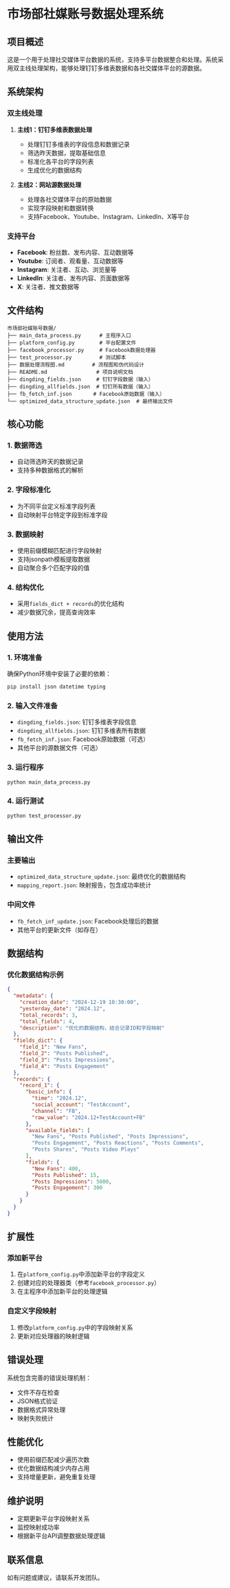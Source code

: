 # 市场部社媒账号数据处理系统

## 项目概述

这是一个用于处理社交媒体平台数据的系统，支持多平台数据整合和处理。系统采用双主线处理架构，能够处理钉钉多维表数据和各社交媒体平台的源数据。

## 系统架构

### 双主线处理
1. **主线1：钉钉多维表数据处理**
   - 处理钉钉多维表的字段信息和数据记录
   - 筛选昨天数据，提取基础信息
   - 标准化各平台的字段列表
   - 生成优化的数据结构

2. **主线2：网站源数据处理**
   - 处理各社交媒体平台的原始数据
   - 实现字段映射和数据转换
   - 支持Facebook、Youtube、Instagram、LinkedIn、X等平台

### 支持平台
- **Facebook**: 粉丝数、发布内容、互动数据等
- **Youtube**: 订阅者、观看量、互动数据等
- **Instagram**: 关注者、互动、浏览量等
- **LinkedIn**: 关注者、发布内容、页面数据等
- **X**: 关注者、推文数据等

## 文件结构

```
市场部社媒账号数据/
├── main_data_process.py      # 主程序入口
├── platform_config.py        # 平台配置文件
├── facebook_processor.py     # Facebook数据处理器
├── test_processor.py         # 测试脚本
├── 数据处理流程图.md         # 流程图和伪代码设计
├── README.md                # 项目说明文档
├── dingding_fields.json     # 钉钉字段数据（输入）
├── dingding_allfields.json  # 钉钉所有数据（输入）
├── fb_fetch_inf.json       # Facebook原始数据（输入）
└── optimized_data_structure_update.json  # 最终输出文件
```

## 核心功能

### 1. 数据筛选
- 自动筛选昨天的数据记录
- 支持多种数据格式的解析

### 2. 字段标准化
- 为不同平台定义标准字段列表
- 自动映射平台特定字段到标准字段

### 3. 数据映射
- 使用前缀模糊匹配进行字段映射
- 支持jsonpath模板提取数据
- 自动聚合多个匹配字段的值

### 4. 结构优化
- 采用`fields_dict + records`的优化结构
- 减少数据冗余，提高查询效率

## 使用方法

### 1. 环境准备
确保Python环境中安装了必要的依赖：
```bash
pip install json datetime typing
```

### 2. 输入文件准备
- `dingding_fields.json`: 钉钉多维表字段信息
- `dingding_allfields.json`: 钉钉多维表所有数据
- `fb_fetch_inf.json`: Facebook原始数据（可选）
- 其他平台的源数据文件（可选）

### 3. 运行程序
```bash
python main_data_process.py
```

### 4. 运行测试
```bash
python test_processor.py
```

## 输出文件

### 主要输出
- `optimized_data_structure_update.json`: 最终优化的数据结构
- `mapping_report.json`: 映射报告，包含成功率统计

### 中间文件
- `fb_fetch_inf_update.json`: Facebook处理后的数据
- 其他平台的更新文件（如存在）

## 数据结构

### 优化数据结构示例
```json
{
  "metadata": {
    "creation_date": "2024-12-19 10:30:00",
    "yesterday_date": "2024.12",
    "total_records": 3,
    "total_fields": 4,
    "description": "优化的数据结构，结合记录ID和字段映射"
  },
  "fields_dict": {
    "field_1": "New Fans",
    "field_2": "Posts Published",
    "field_3": "Posts Impressions",
    "field_4": "Posts Engagement"
  },
  "records": {
    "record_1": {
      "basic_info": {
        "time": "2024.12",
        "social_account": "TestAccount",
        "channel": "FB",
        "raw_value": "2024.12+TestAccount+FB"
      },
      "available_fields": [
        "New Fans", "Posts Published", "Posts Impressions",
        "Posts Engagement", "Posts Reactions", "Posts Comments",
        "Posts Shares", "Posts Video Plays"
      ],
      "fields": {
        "New Fans": 400,
        "Posts Published": 15,
        "Posts Impressions": 5000,
        "Posts Engagement": 300
      }
    }
  }
}
```

## 扩展性

### 添加新平台
1. 在`platform_config.py`中添加新平台的字段定义
2. 创建对应的处理器类（参考`facebook_processor.py`）
3. 在主程序中添加新平台的处理逻辑

### 自定义字段映射
1. 修改`platform_config.py`中的字段映射关系
2. 更新对应处理器的映射逻辑

## 错误处理

系统包含完善的错误处理机制：
- 文件不存在检查
- JSON格式验证
- 数据格式异常处理
- 映射失败统计

## 性能优化

- 使用前缀匹配减少遍历次数
- 优化数据结构减少内存占用
- 支持增量更新，避免重复处理

## 维护说明

- 定期更新平台字段映射关系
- 监控映射成功率
- 根据新平台API调整数据处理逻辑

## 联系信息

如有问题或建议，请联系开发团队。 